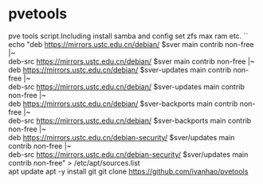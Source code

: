 # pvetools
pve tools script.Including install samba and config set zfs max ram etc.
``
echo "deb https://mirrors.ustc.edu.cn/debian/ $sver main contrib non-free                                                                              |~                                       
deb-src https://mirrors.ustc.edu.cn/debian/ $sver main contrib non-free                                                                                        |~                                       
deb https://mirrors.ustc.edu.cn/debian/ $sver-updates main contrib non-free                                                                                    |~                                       
deb-src https://mirrors.ustc.edu.cn/debian/ $sver-updates main contrib non-free                                                                                |~                                       
deb https://mirrors.ustc.edu.cn/debian/ $sver-backports main contrib non-free                                                                                  |~                                       
deb-src https://mirrors.ustc.edu.cn/debian/ $sver-backports main contrib non-free                                                                              |~                                       
deb https://mirrors.ustc.edu.cn/debian-security/ $sver/updates main contrib non-free                                                                           |~                                       
deb-src https://mirrors.ustc.edu.cn/debian-security/ $sver/updates main contrib non-free" > /etc/apt/sources.list  
apt update
apt -y install git 
git clone https://github.com/ivanhao/pvetools
```
